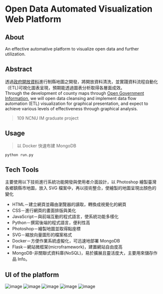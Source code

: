 # Open Data Automated Visualization Web Platform
## About
An effective automative platform to visualize open data and further utilization.
## Abstract
透過[政府開放資料](https://data.gov.tw/)進行制縣地圖之開發，將開放資料清洗，並實踐資料流程自動化（ETL)可視化圖表呈現，預期能透過圖表分析取得各層面成效。<br>
Through the development of county maps through [Open Government Information](https://data.gov.tw/), we will open data cleansing and implement data flow automation (ETL) visualization for graphical presentation, and expect to achieve various levels of effectiveness through graphical analysis.<br>
> 109 NCNU IM graduate project
## Usage
> 以 Docker 快速布建 MongoDB
```
python run.py
```
## Tech Tools
主要使用以下技術進行系統功能開發與使用者介面設計，以 Photoshop 繪製臺灣各鄉鎮縣市地圖，放入 SVG 檔案中，再以技術整合，使繪製的地圖呈現出顏色的變化<br>
- HTML－建立網頁並藉由瀏覽器的讀取，轉換成視覺化的網頁
- CSS－進行網頁的畫面排版與美化
- JavaScript－與前端互動的程式語言，使系統功能多樣化
- Python－撰寫後端的程式語言，便利性高
- Photoshop－繪製地圖並取得點座標
- SVG－縮放向量圖形的檔案格式
- Docker－方便作業系統虛擬化，可迅速地部署 MongoDB
- Flask－網站微框架(microframework)，建置網站自由度高
- MongoDB-非關聯式資料庫(NoSQL)，易於擴展且靈活度大，主要用來儲存作品 Info。
## UI of the platform
![image](https://github.com/Alles1212/-projectIM/assets/82037602/f66fcdfc-4e9b-4a18-8c5b-328a150725b8)
![image](https://github.com/Alles1212/-projectIM/assets/82037602/d911721c-3426-4414-919a-166aa7f9fa8f)
![image](https://github.com/Alles1212/-projectIM/assets/82037602/48f4e2a4-1df4-461d-9491-e1218b338011)
![image](https://github.com/Alles1212/-projectIM/assets/82037602/b957bda0-b561-4fda-8324-9ed3cc00d9ba)
![image](https://github.com/Alles1212/-projectIM/assets/82037602/073bd30e-735b-4e04-86b8-4f5bb7aefa04)
